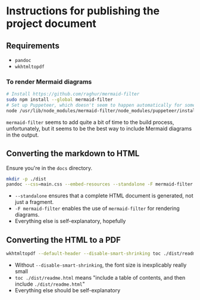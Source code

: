 # Instructions for publishing the project document

## Requirements

- `pandoc`
- `wkhtmltopdf`

### To render Mermaid diagrams

```bash
# Install https://github.com/raghur/mermaid-filter
sudo npm install --global mermaid-filter
# Set up Puppeteer, which doesn't seem to happen automatically for some reason
node /usr/lib/node_modules/mermaid-filter/node_modules/puppeteer/install.js
```

`mermaid-filter` seems to add quite a bit of time to the build process, unfortunately, but it seems to be the best way to include Mermaid diagrams in the output.

## Converting the markdown to HTML

Ensure you're in the `docs` directory.

```bash
mkdir -p ./dist
pandoc --css=main.css --embed-resources --standalone -F mermaid-filter --number-sections --metadata-file metadata.yaml -o ./dist/readme.html ./readme.md
```

- `--standalone` ensures that a complete HTML document is generated, not just a fragment.
- `-F mermaid-filter` enables the use of `mermaid-filter` for rendering diagrams.
- Everything else is self-explanatory, hopefully

## Converting the HTML to a PDF

```bash
wkhtmltopdf --default-header --disable-smart-shrinking toc ./dist/readme.html ./dist/readme.pdf
```

- Without `--disable-smart-shrinking`, the font size is inexplicably really small
- `toc ./dist/readme.html` means "include a table of contents, and then include `./dist/readme.html`"
- Everything else should be self-explanatory
